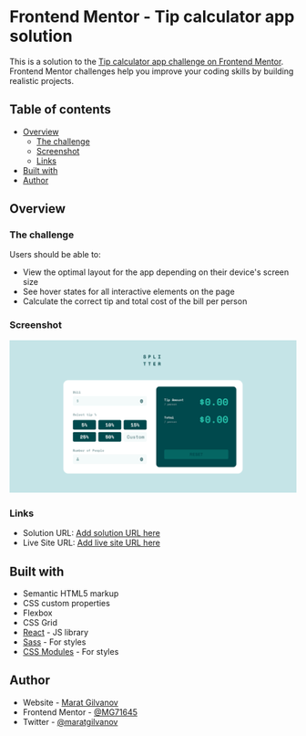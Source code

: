 # Frontend Mentor - Tip calculator app solution

This is a solution to the [Tip calculator app challenge on Frontend Mentor](https://www.frontendmentor.io/challenges/tip-calculator-app-ugJNGbJUX). Frontend Mentor challenges help you improve your coding skills by building realistic projects.

## Table of contents

- [Overview](#overview)
    - [The challenge](#the-challenge)
    - [Screenshot](#screenshot)
    - [Links](#links)
- [Built with](#built-with)
- [Author](#author)

## Overview

### The challenge

Users should be able to:

- View the optimal layout for the app depending on their device's screen size
- See hover states for all interactive elements on the page
- Calculate the correct tip and total cost of the bill per person

### Screenshot

![](./screenshot.png)

### Links

- Solution URL: [Add solution URL here](https://your-solution-url.com)
- Live Site URL: [Add live site URL here](https://your-live-site-url.com)

## Built with

- Semantic HTML5 markup
- CSS custom properties
- Flexbox
- CSS Grid
- [React](https://reactjs.org/) - JS library
- [Sass](https://sasslang.com) - For styles
- [CSS Modules](https://github.com/css-modules/css-modules) - For styles

## Author

- Website - [Marat Gilvanov](https://www.origami.kz)
- Frontend Mentor - [@MG71645](https://www.frontendmentor.io/profile/MG71645)
- Twitter - [@maratgilvanov](https://www.twitter.com/maratgilvanov)
